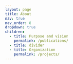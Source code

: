 ```yaml
---
layout: page
title: About
nav: true
nav_order: 8
dropdown: true
children:
  - title: Purpose and vision
    permalink: /publications/
  - title: divider
  - title: Organization 
    permalink: /projects/
---
```

